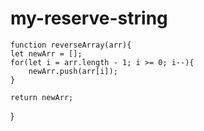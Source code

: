 # my-reserve-string


    
    function reverseArray(arr){
    let newArr = [];
    for(let i = arr.length - 1; i >= 0; i--){
        newArr.push(arr[i]);
    }
    
    return newArr;
}
